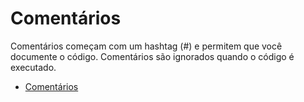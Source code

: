 # Comentários

Comentários começam com um hashtag (#) e permitem que você documente o código.
Comentários são ignorados quando o código é executado.

- [Comentários](https://docs.python.org/3/reference/lexical_analysis.html?highlight=comment)